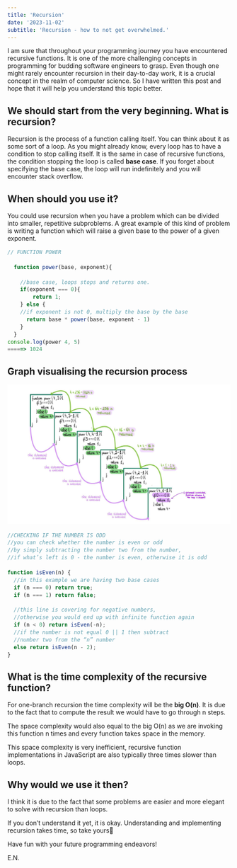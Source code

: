 ```yaml
---
title: 'Recursion'
date: '2023-11-02'
subtitle: 'Recursion - how to not get overwhelmed.'
---
```


I am sure that throughout your programming journey you have encountered recursive functions. It is one of the more challenging concepts in programming for budding software engineers to grasp. Even though one might rarely encounter recursion in their day-to-day work, it is a crucial concept in the realm of computer science. So I have written this post and hope that it will help you understand this topic better.

## We should start from the very beginning. What is recursion?

Recursion is the process of a function calling itself. You can think about it as some sort of a loop. As you might already know, every loop has to have a condition to stop calling itself. It is the same in case of recursive functions, the condition stopping the loop is called **base case**. If you forget about specifying the base case, the loop will run indefinitely and you will encounter stack overflow.

## When should you use it?

You could use recursion when you have a problem which can be divided into smaller, repetitive subproblems. A great example of this kind of problem is writing a function which will raise a given base to the power of a given exponent.

```js
// FUNCTION POWER

  function power(base, exponent){

    //base case, loops stops and returns one.
    if(exponent === 0){
    	return 1;
    } else {
    //if exponent is not 0, multiply the base by the base
      return base * power(base, exponent - 1)
    }
  }
console.log(power 4, 5)
=====> 1024
```

## Graph visualising the recursion process

<img src="../public/images/recursion-graph-white-background.jpg" alt="recursion graph"/>

```js
//CHECKING IF THE NUMBER IS ODD
//you can check whether the number is even or odd
//by simply subtracting the number two from the number,
//if what’s left is 0 - the number is even, otherwise it is odd

function isEven(n) {
  //in this example we are having two base cases
  if (n === 0) return true;
  if (n === 1) return false;

  //this line is covering for negative numbers,
  //otherwise you would end up with infinite function again
  if (n < 0) return isEven(-n);
  //if the number is not equal 0 || 1 then subtract
  //number two from the “n” number
  else return isEven(n - 2);
}
```

## What is the time complexity of the recursive function?

For one-branch recursion the time complexity will be the **big O(n)**. It is due to the fact that to compute the result we would have to go through n steps.

The space complexity would also equal to the big O(n) as we are invoking this function n times and every function takes space in the memory.

This space complexity is very inefficient, recursive function implementations in JavaScript are also typically three times slower than loops.

## Why would we use it then?

I think it is due to the fact that some problems are easier and more elegant to solve with recursion than loops.

If you don’t understand it yet, it is okay. Understanding and implementing recursion takes time, so take yours🙂

Have fun with your future programming endeavors!

E.N.

